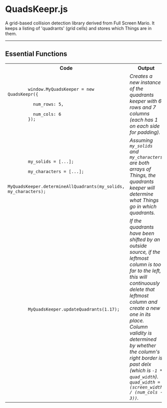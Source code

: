 QuadsKeepr.js
==============

A grid-based collision detection library derived from Full Screen Mario. It keeps a listing of 'quadrants' (grid cells) and stores which Things are in them.

------------------------------------------------------------------------------------

Essential Functions
-------------------

<table>
  
  <tr>
    <th>Code</th>
    <th>Output</th>
  </tr>
  
  <tr>
    <td>
      <code>
        window.MyQuadsKeeper = new QuadsKeepr({</code><br /><code>
          num_rows: 5,</code><br /><code>
          num_cols: 6
        });
      </code>
    </td>
    <td>
      <em>Creates a new instance of the quadrants keeper with 6 rows and 7 columns (each has 1 on each side for padding).
    </td>
  </tr>
  
  <tr>
    <td>
      <code>
        my_solids = [...];</code><br /><code>
        my_characters = [...];</code><br /><code>
        MyQuadsKeeper.determineAllQuadrants(my_solids, my_characters);
      </code>
    </td>
    <td>
      <em>Assuming <code>my_solids</code> and <code>my_characters</code> are both arrays of Things, the quadrants keeper will determine what Things go in which quadrants.</em>
    </td>
  </tr>
  
  <tr>
    <td>
      <code>
        MyQuadsKeeper.updateQuadrants(1.17);
      </code>
    </td>
    <td>
      <em>If the quadrants have been shifted by an outside source, if the leftmost column is too far to the left, this will continuously delete that leftmost column and create a new one in its place.</em>
      <br />
      <em>Column validity is determined by whether the column's right border is past delx (which is <code>-1 * quad_width</code>).</em>
      <br />
      <em><code>quad_width = (screen_width / (num_cols - 3))</code>.</em>
    </td>
  </tr>
  
</table>